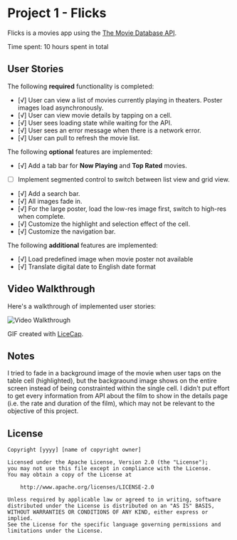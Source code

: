 # Project 1 - Flicks

Flicks is a movies app using the [The Movie Database API](http://docs.themoviedb.apiary.io/#).

Time spent: 10 hours spent in total

## User Stories

The following **required** functionality is completed:

- [√] User can view a list of movies currently playing in theaters. Poster images load asynchronously.
- [√] User can view movie details by tapping on a cell.
- [√] User sees loading state while waiting for the API.
- [√] User sees an error message when there is a network error.
- [√] User can pull to refresh the movie list.

The following **optional** features are implemented:

- [√] Add a tab bar for **Now Playing** and **Top Rated** movies.
- [ ] Implement segmented control to switch between list view and grid view.
- [√] Add a search bar.
- [√] All images fade in.
- [√] For the large poster, load the low-res image first, switch to high-res when complete.
- [√] Customize the highlight and selection effect of the cell.
- [√] Customize the navigation bar.

The following **additional** features are implemented:

- [√] Load predefined image when movie poster not available
- [√] Translate digital date to English date format

## Video Walkthrough

Here's a walkthrough of implemented user stories:

<img src='http://i.imgur.com/link/to/your/gif/file.gif' title='Video Walkthrough' width='' alt='Video Walkthrough' />

GIF created with [LiceCap](http://www.cockos.com/licecap/).

## Notes

I tried to fade in a background image of the movie when user taps on the table cell (highlighted), but the backgraound image shows on the entire screen instead of being constrainted within the single cell.
I didn't put effort to get every information from API about the film to show in the details page (i.e. the rate and duration of the film), which may not be relevant to the objective of this project.

## License

    Copyright [yyyy] [name of copyright owner]

    Licensed under the Apache License, Version 2.0 (the "License");
    you may not use this file except in compliance with the License.
    You may obtain a copy of the License at

        http://www.apache.org/licenses/LICENSE-2.0

    Unless required by applicable law or agreed to in writing, software
    distributed under the License is distributed on an "AS IS" BASIS,
    WITHOUT WARRANTIES OR CONDITIONS OF ANY KIND, either express or implied.
    See the License for the specific language governing permissions and
    limitations under the License.
